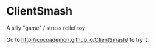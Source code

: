 ClientSmash
===========

A silly "game" / stress relief toy

Go to http://cocoademon.github.io/ClientSmash/ to try it.
